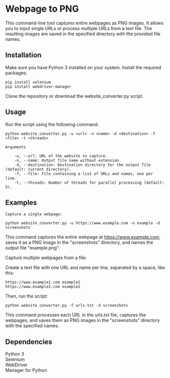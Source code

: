 # Webpage to PNG

This command-line tool captures entire webpages as PNG images. It allows you to input single URLs or process multiple URLs from a text file. The resulting images are saved in the specified directory with the provided file names.

## Installation

Make sure you have Python 3 installed on your system.
Install the required packages:

```
pip install selenium
pip install webdriver-manager
```

Clone the repository or download the website_converter.py script.

## Usage

Run the script using the following command:


```
python website_converter.py -u <url> -n <name> -d <destination> -f <file> -t <threads>

Arguments

    -u, --url: URL of the website to capture.
    -n, --name: Output file name without extension.
    -d, --destination: Destination directory for the output file (default: current directory).
    -f, --file: File containing a list of URLs and names, one per line.
    -t, --threads: Number of threads for parallel processing (default: 5).
```

## Examples

    Capture a single webpage:


```
python website_converter.py -u https://www.example.com -n example -d screenshots
```

This command captures the entire webpage at https://www.example.com, saves it as a PNG image in the "screenshots" directory, and names the output file "example.png".

Capture multiple webpages from a file:

Create a text file with one URL and name per line, separated by a space, like this:

```
https://www.example1.com example1
https://www.example2.com example2
```

Then, run the script:

```
python website_converter.py -f urls.txt -d screenshots
```

This command processes each URL in the urls.txt file, captures the webpages, and saves them as PNG images in the "screenshots" directory with the specified names.    

## Dependencies

Python 3  
Selenium  
WebDriver  
Manager for Python

